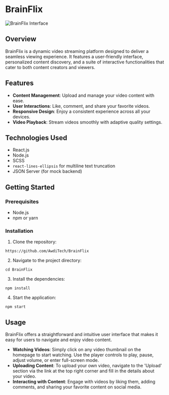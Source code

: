 # BrainFlix

![BrainFlix Interface](https://i.imgur.com/8EoV4DH.png)

## Overview
BrainFlix is a dynamic video streaming platform designed to deliver a seamless viewing experience. It features a user-friendly interface, personalized content discovery, and a suite of interactive functionalities that cater to both content creators and viewers.

## Features
- **Content Management**: Upload and manage your video content with ease.
- **User Interactions**: Like, comment, and share your favorite videos.
- **Responsive Design**: Enjoy a consistent experience across all your devices.
- **Video Playback**: Stream videos smoothly with adaptive quality settings.

## Technologies Used
- React.js
- Node.js
- SCSS
- `react-lines-ellipsis` for multiline text truncation
- JSON Server (for mock backend)



## Getting Started

### Prerequisites
- Node.js
- npm or yarn

### Installation
1. Clone the repository:
```
https://github.com/AwdiTech/BrainFlix
```

2. Navigate to the project directory:
```
cd BrainFlix
```

3. Install the dependencies:
```
npm install
```

4. Start the application:
```
npm start
```


## Usage

BrainFlix offers a straightforward and intuitive user interface that makes it easy for users to navigate and enjoy video content.

- **Watching Videos**: Simply click on any video thumbnail on the homepage to start watching. Use the player controls to play, pause, adjust volume, or enter full-screen mode.
- **Uploading Content**: To upload your own video, navigate to the 'Upload' section via the link at the top right corner and fill in the details about your video.
- **Interacting with Content**: Engage with videos by liking them, adding comments, and sharing your favorite content on social media.




